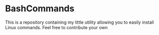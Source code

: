 # BashCommands
This is a repository containing my little utility allowing you to easily install Linux commands. Feel free to contribute your own
